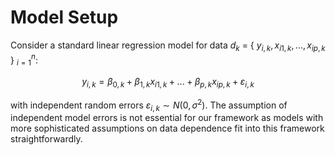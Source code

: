 # Model Setup
Consider a standard linear regression model for data $d_k$ = \{ $y_{i,k},x_{i1,k},...,x_{ip,k}$ \} $_{i=1}^{n}$:  

$$y_{i,k}=\beta_{0,k}+\beta_{1,k}x_{i1,k}+...+\beta_{p,k}x_{ip,k}+\varepsilon_{i,k}$$
 
with independent random errors $\varepsilon_{i,k} \sim N(0, \sigma^2)$. The assumption of independent model errors is not essential for our framework as models with more sophisticated assumptions on data dependence fit into this framework straightforwardly. 
